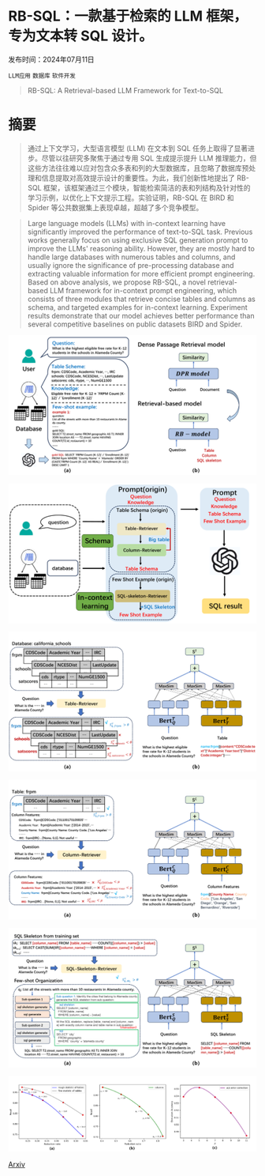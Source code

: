 # RB-SQL：一款基于检索的 LLM 框架，专为文本转 SQL 设计。

发布时间：2024年07月11日

`LLM应用` `数据库` `软件开发`

> RB-SQL: A Retrieval-based LLM Framework for Text-to-SQL

# 摘要

> 通过上下文学习，大型语言模型 (LLM) 在文本到 SQL 任务上取得了显著进步。尽管以往研究多聚焦于通过专用 SQL 生成提示提升 LLM 推理能力，但这些方法往往难以应对包含众多表和列的大型数据库，且忽略了数据库预处理和信息提取对高效提示设计的重要性。为此，我们创新性地提出了 RB-SQL 框架，该框架通过三个模块，智能检索简洁的表和列结构及针对性的学习示例，以优化上下文提示工程。实验证明，RB-SQL 在 BIRD 和 Spider 等公共数据集上表现卓越，超越了多个竞争模型。

> Large language models (LLMs) with in-context learning have significantly improved the performance of text-to-SQL task. Previous works generally focus on using exclusive SQL generation prompt to improve the LLMs' reasoning ability. However, they are mostly hard to handle large databases with numerous tables and columns, and usually ignore the significance of pre-processing database and extracting valuable information for more efficient prompt engineering. Based on above analysis, we propose RB-SQL, a novel retrieval-based LLM framework for in-context prompt engineering, which consists of three modules that retrieve concise tables and columns as schema, and targeted examples for in-context learning. Experiment results demonstrate that our model achieves better performance than several competitive baselines on public datasets BIRD and Spider.

![RB-SQL：一款基于检索的 LLM 框架，专为文本转 SQL 设计。](../../../paper_images/2407.08273/x1.png)

![RB-SQL：一款基于检索的 LLM 框架，专为文本转 SQL 设计。](../../../paper_images/2407.08273/x2.png)

![RB-SQL：一款基于检索的 LLM 框架，专为文本转 SQL 设计。](../../../paper_images/2407.08273/x3.png)

![RB-SQL：一款基于检索的 LLM 框架，专为文本转 SQL 设计。](../../../paper_images/2407.08273/x4.png)

![RB-SQL：一款基于检索的 LLM 框架，专为文本转 SQL 设计。](../../../paper_images/2407.08273/x5.png)

![RB-SQL：一款基于检索的 LLM 框架，专为文本转 SQL 设计。](../../../paper_images/2407.08273/x6.png)

[Arxiv](https://arxiv.org/abs/2407.08273)